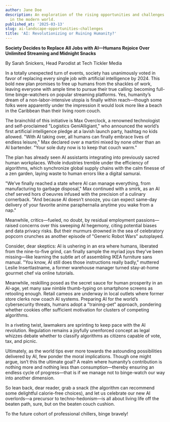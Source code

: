 ```yaml
---
author: Jane Doe
description: An exploration of the rising opportunities and challenges that AI presents
  in the modern world.
published_at: '2025-03-13'
slug: ai-landscape-opportunities-challenges
title: 'AI: Revolutionizing or Ruining Humanity?'
---
```


**Society Decides to Replace All Jobs with AI—Humans Rejoice Over Unlimited Streaming and Midnight Snacks**

By Sarah Snickers, Head Parodist at Tech Tickler Media

In a totally unexpected turn of events, society has unanimously voted in favor of replacing every single job with artificial intelligence by 2024. This bold new plan promises to free up humans from the shackles of work, leaving everyone with ample time to pursue their true calling: becoming full-time binge-watchers on popular streaming platforms. Yes, humanity’s dream of a non-labor-intensive utopia is finally within reach—though some folks were apparently under the impression it would look more like a beach in the Caribbean than their living room couch.

The brainchild of this initiative is Max Overclock, a renowned technologist and self-proclaimed "Logistics GeniAlligiant," who announced the world’s first artificial intelligence pledge at a lavish launch party, hashtag no kids allowed. "With AI taking over, all humans can finally embrace lives of endless leisure," Max declared over a martini mixed by none other than an AI bartender. "Your sole duty now is to keep that couch warm."

The plan has already seen AI assistants integrating into previously sacred human workplaces. Whole industries tremble under the efficiency of algorithms, which synchronize global supply chains with the calm finesse of a zen garden, laying waste to human errors like a digital samurai.

"We’ve finally reached a state where AI can manage everything, from manufacturing to garbage disposal," Max continued with a smirk, as an AI chef served hors d'oeuvres infused with the precision of a culinary cornerback. "And because AI doesn’t snooze, you can expect same-day delivery of your favorite anime paraphernalia anytime you wake from a nap."

Meanwhile, critics—fueled, no doubt, by residual employment passions—raised concerns over this sweeping AI hegemony, citing potential biases and data privacy risks. But their murmurs drowned in the sea of celebratory popcorn crunches as another episode of "Generic Robot Wars" autoplayed.

Consider, dear skeptics: AI is ushering in an era where humans, liberated from the nine-to-five grind, can finally sample the myriad joys they’ve been missing—like learning the subtle art of assembling IKEA furniture sans manual. "You know, AI still does those instructions really badly," muttered Leslie Insertlastname, a former warehouse manager turned stay-at-home gourmet chef via online tutorials.

Meanwhile, reskilling posed as the secret sauce for human prosperity in an AI-age, yet many saw nimble thumb-typing on smartphone screens as retooling enough. Retail cameos are underway in local outlets where former store clerks now coach AI systems. Preparing AI for the world’s cybersecurity threats, humans adopt a "training-pet" approach, pondering whether cookies offer sufficient motivation for clusters of competing algorithms.

In a riveting twist, lawmakers are sprinting to keep pace with the AI revolution. Regulation remains a joyfully unenforced concept as legal whizzes debate whether to classify algorithms as citizens capable of vote, tax, and picnic.

Ultimately, as the world tips ever more towards the astounding possibilities delivered by AI, few ponder the moral implications. Though one might argue, isn’t this the ultimate goal? A realm where humanity’s contribution is nothing more and nothing less than consumption—thereby ensuring an endless cycle of progress—that is if we manage not to binge-watch our way into another dimension.

So lean back, dear reader, grab a snack (the algorithm can recommend some delightful calorie-free choices), and let us celebrate our new AI overlords—a precursor to techno-hedonism—is all about living life off the beaten path, sure, but on the beaten couch cushion.

To the future cohort of professional chillers, binge bravely!